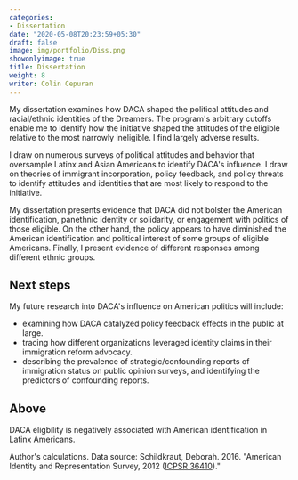 ```yaml
---
categories:
- Dissertation
date: "2020-05-08T20:23:59+05:30"
draft: false
image: img/portfolio/Diss.png
showonlyimage: true
title: Dissertation
weight: 8
writer: Colin Cepuran
---
```


My dissertation examines how DACA shaped the political attitudes and racial/ethnic identities of the Dreamers.  The program's arbitrary cutoffs enable me to identify how the initiative shaped the attitudes of the eligible relative to the most narrowly ineligible.  I find largely adverse results.

I draw on numerous surveys of political attitudes and behavior that oversample Latinx and Asian Americans to identify DACA's influence.  I draw on theories of immigrant incorporation, policy feedback, and policy threats to identify attitudes and identities that are most likely to respond to the initiative.

My dissertation presents evidence that DACA did not bolster the American identification, panethnic identity or solidarity, or engagement with politics of those eligible.  On the other hand, the policy appears to have diminished the American identification and political interest of some groups of eligible Americans.  Finally, I present evidence of different responses among different ethnic groups.

## Next steps

My future research into DACA's influence on American politics will include:

- examining how DACA catalyzed policy feedback effects in the public at large.
- tracing how different organizations leveraged identity claims in their immigration reform advocacy.
- describing the prevalence of strategic/confounding reports of immigration status on public opinion surveys, and identifying the predictors of confounding reports.

## Above

DACA eligbility is negatively associated with American identification in Latinx Americans.

Author's calculations.  Data source: Schildkraut, Deborah. 2016. "American Identity and Representation Survey, 2012 ([ICPSR 36410](https://www.icpsr.umich.edu/web/ICPSR/studies/36410))." 

